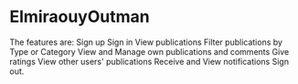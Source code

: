 # ElmiraouyOutman
The features are: Sign up Sign in View publications Filter publications by Type or Category View and Manage own publications and comments Give ratings View other users' publications Receive and View notifications Sign out.
